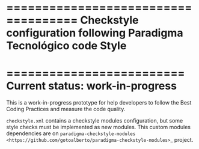 ====================================
Checkstyle configuration following Paradigma Tecnológico code Style
====================================

=========================
Current status: work-in-progress
=========================

This is a work-in-progress prototype for help developers to follow the Best
Coding Practices and measure the code quality.

``checkstyle.xml`` contains a checkstyle modules configuration, but some
style checks must be implemented as new modules.
This custom modules dependencies are on 
`paradigma-checkstyle-modules <https://github.com/gotoalberto/paradigma-checkstyle-modules>`_ project.
